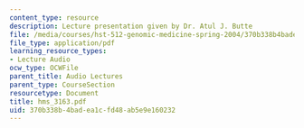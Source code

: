 ```yaml
---
content_type: resource
description: Lecture presentation given by Dr. Atul J. Butte
file: /media/courses/hst-512-genomic-medicine-spring-2004/370b338b4badea1cfd48ab5e9e160232_hms_3163.pdf
file_type: application/pdf
learning_resource_types:
- Lecture Audio
ocw_type: OCWFile
parent_title: Audio Lectures
parent_type: CourseSection
resourcetype: Document
title: hms_3163.pdf
uid: 370b338b-4bad-ea1c-fd48-ab5e9e160232
---
```

